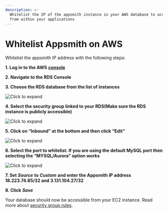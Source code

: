 ```yaml
---
description: >-
  Whitelist the IP of the appsmith instance in your AWS database to access it
  from within your applications
---
```


# Whitelist Appsmith on AWS

Whitelist the appsmith IP address with the following steps:

**1. Log in to the AWS** [**console**](https://aws.amazon.com/console/)

**2. Navigate to the RDS Console**

**3. Choose the RDS database from the list of instances**

![Click to expand](../.gitbook/assets/chose\_rds.png)

**4. Select the security group linked to your RDS(Make sure the RDS instance is publicly accessible)**

![Click to expand](../.gitbook/assets/chose\_sg.png)

**5. Click on “Inbound” at the bottom and then click “Edit”**

![Click to expand](../.gitbook/assets/chose\_inbound.png)

**6. Select the port to whitelist. If you are using the default MySQL port then selecting the “MYSQL/Aurora” option works**

![Click to expand](../.gitbook/assets/edit\_inbound.png)

**7. Set** _**Source**_ **to** _**Custom**_ **and enter the Appsmith IP address 18.223.74.85/32 and 3.131.104.27/32**

**8. Click** _**Save**_

Your database should now be accessible from your EC2 instance. Read more about [security group rules](https://docs.aws.amazon.com/AmazonRDS/latest/UserGuide/USER\_WorkingWithSecurityGroups.html).
